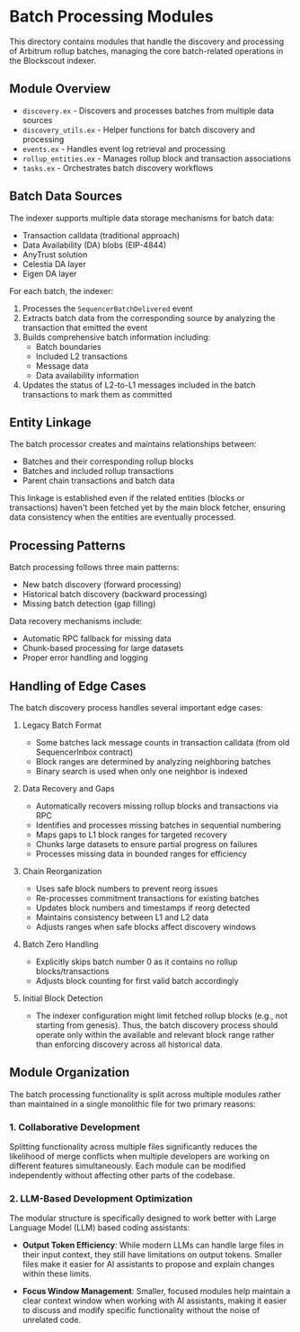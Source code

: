 # Batch Processing Modules

This directory contains modules that handle the discovery and processing of Arbitrum rollup batches, managing the core batch-related operations in the Blockscout indexer.

## Module Overview

- `discovery.ex` - Discovers and processes batches from multiple data sources
- `discovery_utils.ex` - Helper functions for batch discovery and processing
- `events.ex` - Handles event log retrieval and processing
- `rollup_entities.ex` - Manages rollup block and transaction associations
- `tasks.ex` - Orchestrates batch discovery workflows

## Batch Data Sources

The indexer supports multiple data storage mechanisms for batch data:
- Transaction calldata (traditional approach)
- Data Availability (DA) blobs (EIP-4844)
- AnyTrust solution
- Celestia DA layer
- Eigen DA layer

For each batch, the indexer:
1. Processes the `SequencerBatchDelivered` event
2. Extracts batch data from the corresponding source by analyzing the transaction that emitted the event
3. Builds comprehensive batch information including:
   - Batch boundaries
   - Included L2 transactions
   - Message data
   - Data availability information
4. Updates the status of L2-to-L1 messages included in the batch transactions to mark them as committed

## Entity Linkage

The batch processor creates and maintains relationships between:
- Batches and their corresponding rollup blocks
- Batches and included rollup transactions
- Parent chain transactions and batch data

This linkage is established even if the related entities (blocks or transactions) haven't been fetched yet by the main block fetcher, ensuring data consistency when the entities are eventually processed.

## Processing Patterns

Batch processing follows three main patterns:
- New batch discovery (forward processing)
- Historical batch discovery (backward processing)
- Missing batch detection (gap filling)

Data recovery mechanisms include:
- Automatic RPC fallback for missing data
- Chunk-based processing for large datasets
- Proper error handling and logging

## Handling of Edge Cases

The batch discovery process handles several important edge cases:

1. Legacy Batch Format
   - Some batches lack message counts in transaction calldata (from old SequencerInbox contract)
   - Block ranges are determined by analyzing neighboring batches
   - Binary search is used when only one neighbor is indexed

2. Data Recovery and Gaps
   - Automatically recovers missing rollup blocks and transactions via RPC
   - Identifies and processes missing batches in sequential numbering
   - Maps gaps to L1 block ranges for targeted recovery
   - Chunks large datasets to ensure partial progress on failures
   - Processes missing data in bounded ranges for efficiency

3. Chain Reorganization
   - Uses safe block numbers to prevent reorg issues
   - Re-processes commitment transactions for existing batches
   - Updates block numbers and timestamps if reorg detected
   - Maintains consistency between L1 and L2 data
   - Adjusts ranges when safe blocks affect discovery windows

4. Batch Zero Handling
   - Explicitly skips batch number 0 as it contains no rollup blocks/transactions
   - Adjusts block counting for first valid batch accordingly

5. Initial Block Detection
   - The indexer configuration might limit fetched rollup blocks (e.g., not starting from genesis). Thus, the batch discovery process should operate only within the available and relevant block range rather than enforcing discovery across all historical data.

## Module Organization

The batch processing functionality is split across multiple modules rather than maintained in a single monolithic file for two primary reasons:

### 1. Collaborative Development

Splitting functionality across multiple files significantly reduces the likelihood of merge conflicts when multiple developers are working on different features simultaneously. Each module can be modified independently without affecting other parts of the codebase.

### 2. LLM-Based Development Optimization

The modular structure is specifically designed to work better with Large Language Model (LLM) based coding assistants:

- **Output Token Efficiency**: While modern LLMs can handle large files in their input context, they still have limitations on output tokens. Smaller files make it easier for AI assistants to propose and explain changes within these limits.

- **Focus Window Management**: Smaller, focused modules help maintain a clear context window when working with AI assistants, making it easier to discuss and modify specific functionality without the noise of unrelated code.